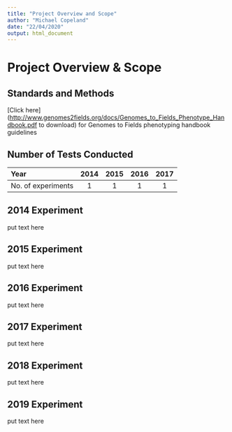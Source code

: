 ```yaml
---
title: "Project Overview and Scope"
author: "Michael Copeland"
date: "22/04/2020"
output: html_document
---
```


# Project Overview & Scope

## Standards and Methods
[Click here](http://www.genomes2fields.org/docs/Genomes_to_Fields_Phenotype_Handbook.pdf to download) for Genomes to Fields phenotyping handbook guidelines

## Number of Tests Conducted
| Year               | 2014 | 2015 | 2016 | 2017 |
|:------------------ |:----:|:----:|:----:|:----:|
| No. of experiments |  1   |  1   |  1   |  1   |

## 2014 Experiment
put text here
## 2015 Experiment
put text here
## 2016 Experiment
put text here
## 2017 Experiment
put text here
## 2018 Experiment
put text here
## 2019 Experiment
put text here
